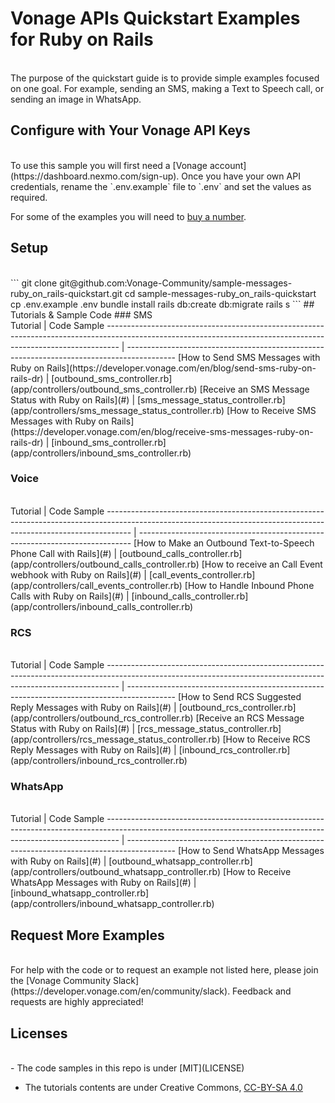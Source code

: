 # Vonage APIs Quickstart Examples for Ruby on Rails
<br>
The purpose of the quickstart guide is to provide simple examples focused on one goal. For example, sending an SMS, making a Text to Speech call, or sending an image in WhatsApp.

## Configure with Your Vonage API Keys
<br>
To use this sample you will first need a [Vonage account](https://dashboard.nexmo.com/sign-up). Once you have your own API credentials, rename the `.env.example` file to `.env` and set the values as required.

For some of the examples you will need to [buy a number](https://dashboard.nexmo.com/buy-numbers).

## Setup
<br>
```
git clone git@github.com:Vonage-Community/sample-messages-ruby_on_rails-quickstart.git
cd sample-messages-ruby_on_rails-quickstart
cp .env.example .env
bundle install
rails db:create db:migrate
rails s
```
## Tutorials & Sample Code
### SMS
<br>
Tutorial                                                                                                                                                        | Code Sample
--------------------------------------------------------------------------------------------------------------------------------------------------------------- | ------------------------------------------------------------------------------------------
[How to Send SMS Messages with Ruby on Rails](https://developer.vonage.com/en/blog/send-sms-ruby-on-rails-dr)                            | [outbound_sms_controller.rb](app/controllers/outbound_sms_controller.rb)
[Receive an SMS Message Status with Ruby on Rails](#) | [sms_message_status_controller.rb](app/controllers/sms_message_status_controller.rb)
[How to Receive SMS Messages with Ruby on Rails](https://developer.vonage.com/en/blog/receive-sms-messages-ruby-on-rails-dr)                      | [inbound_sms_controller.rb](app/controllers/inbound_sms_controller.rb)

### Voice
<br>
Tutorial                                                                                                                                                           | Code Sample
------------------------------------------------------------------------------------------------------------------------------------------------------------------ | ----------------------------------------------------------------------------
[How to Make an Outbound Text-to-Speech Phone Call with Rails](#)   | [outbound_calls_controller.rb](app/controllers/outbound_calls_controller.rb)
[How to receive an Call Event webhook with Ruby on Rails](#) | [call_events_controller.rb](app/controllers/call_events_controller.rb)
[How to Handle Inbound Phone Calls with Ruby on Rails](#)         | [inbound_calls_controller.rb](app/controllers/inbound_calls_controller.rb)

### RCS
<br>
Tutorial                                                                                                                                                        | Code Sample
--------------------------------------------------------------------------------------------------------------------------------------------------------------- | ------------------------------------------------------------------------------------------
[How to Send RCS Suggested Reply Messages with Ruby on Rails](#)                            | [outbound_rcs_controller.rb](app/controllers/outbound_rcs_controller.rb)
[Receive an RCS Message Status with Ruby on Rails](#) | [rcs_message_status_controller.rb](app/controllers/rcs_message_status_controller.rb)
[How to Receive RCS Reply Messages with Ruby on Rails](#)                            | [inbound_rcs_controller.rb](app/controllers/inbound_rcs_controller.rb)

### WhatsApp
<br>
Tutorial                                                                                                                                                        | Code Sample
--------------------------------------------------------------------------------------------------------------------------------------------------------------- | ------------------------------------------------------------------------------------------
[How to Send WhatsApp Messages with Ruby on Rails](#)                            | [outbound_whatsapp_controller.rb](app/controllers/outbound_whatsapp_controller.rb)
[How to Receive WhatsApp Messages with Ruby on Rails](#)                            | [inbound_whatsapp_controller.rb](app/controllers/inbound_whatsapp_controller.rb)

## Request More Examples
<br>
For help with the code or to request an example not listed here, please join the [Vonage Community Slack](https://developer.vonage.com/en/community/slack). Feedback and requests are highly appreciated!

## Licenses
<br>
- The code samples in this repo is under [MIT](LICENSE)

- The tutorials contents are under Creative Commons, [CC-BY-SA 4.0](https://creativecommons.org/licenses/by-sa/4.0/legalcode)

  ​
